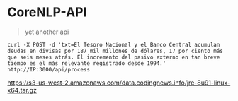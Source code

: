 # CoreNLP-API

> yet another api

```
curl -X POST -d 'txt=El Tesoro Nacional y el Banco Central acumulan deudas en divisas por 187 mil millones de dólares, 17 por ciento más que seis meses atrás. El incremento del pasivo externo en tan breve tiempo es el más relevante registrado desde 1994.' http://IP:3000/api/process
```


https://s3-us-west-2.amazonaws.com/data.codingnews.info/jre-8u91-linux-x64.tar.gz
